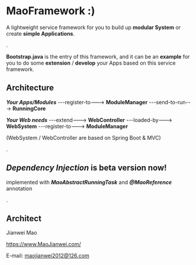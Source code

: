 # MaoFramework :)
A lightweight service framework for you to build up **modular System** or create **simple Applications**.

.

**Bootstrap.java** is the entry of this framework, and it can be an **example** for you to do some **extension** / **develop** your Apps based on this service framework.

## Architecture

***Your Apps/Modules*** ---register-to---> **ModuleManager** ---send-to-run---> **RunningCore**

***Your Web needs*** ---extend---> **WebController** ---loaded-by---> **WebSystem** ---register-to---> **ModuleManager**

(WebSystem / WebController are based on Spring Boot & MVC)

.

## ***Dependency Injection*** is beta version now!

implemented with ***MaoAbstractRunningTask*** and ***@MaoReference*** annotation

.

## Architect

Jianwei Mao

https://www.MaoJianwei.com/

E-mail: maojianwei2012@126.com

